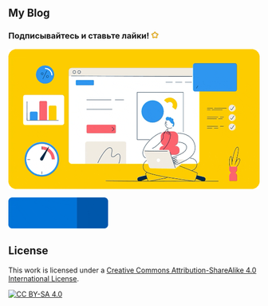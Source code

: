 My Blog
---

### Подписывайтесь и ставьте лайки! <img src="docs/assets/images/common/star.gif" width="16px"/>

![image-main.gif](docs/assets/images/common/image-main.gif)

<p>
    <a href="https://keygenqt.github.io/articles/">
        <img src="docs/assets/images/common/more.gif" width="200px"/>
    </a>
</p>

## License

This work is licensed under a
[Creative Commons Attribution-ShareAlike 4.0 International License][cc-by-sa].

[![CC BY-SA 4.0][cc-by-sa-image]][cc-by-sa]

[cc-by-sa]: http://creativecommons.org/licenses/by-sa/4.0/
[cc-by-sa-image]: https://licensebuttons.net/l/by-sa/4.0/88x31.png
[cc-by-sa-shield]: https://img.shields.io/badge/License-CC%20BY--SA%204.0-lightgrey.svg
